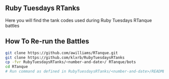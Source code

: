 Ruby Tuesdays RTanks
--------------------
Here you will find the tank codes used during Ruby Tuesdays RTanque battles

How To Re-run the Battles
-------------------------
```bash
git clone https://github.com/awilliams/RTanque.git
git clone https://github.com/klxrb/RubyTuesdaysRTanks
cp -fvr RubyTuesdaysRTanks/<number-and-date>/ RTanque/bots
cd RTanque
# Run command as defined in RubyTuesdaysRTanks/<number-and-date>/README.md
```